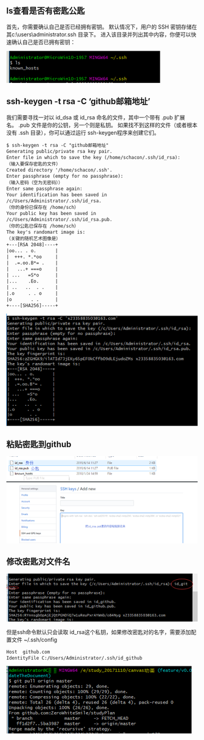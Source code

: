 ## ls查看是否有密匙公匙

首先，你需要确认自己是否已经拥有密钥。 默认情况下，用户的 SSH 密钥存储在其c:\users\administrator\.ssh 目录下。 进入该目录并列出其中内容，你便可以快速确认自己是否已拥有密钥：

<img src='img/1.png' />

## ssh-keygen -t rsa -C ‘github邮箱地址’

我们需要寻找一对以 id_dsa 或 id_rsa 命名的文件，其中一个带有 .pub 扩展名。 .pub 文件是你的公钥，另一个则是私钥。 如果找不到这样的文件（或者根本没有 .ssh 目录），你可以通过运行 ssh-keygen程序来创建它们。

```
$ ssh-keygen -t rsa -C "github邮箱地址"
Generating public/private rsa key pair.
Enter file in which to save the key (/home/schacon/.ssh/id_rsa):
（输入要保存密匙的文件）
Created directory '/home/schacon/.ssh'.
Enter passphrase (empty for no passphrase):
（输入密码（空为无密码））
Enter same passphrase again:
Your identification has been saved in /c/Users/Administrator/.ssh/id_rsa.
（你的身份已保存在 /home/sch）
Your public key has been saved in /c/Users/Administrator/.ssh/id_rsa.pub.
（你的公匙已保存在 /home/sch）
The key's randomart image is:
（关键的随机艺术图像是）
+---[RSA 2048]----+
|oo... . o.       |
|  +++. *.*oo     |
|  .=.oo.B*= .    |
|   ...+ ===o     |
| ...   =S*o      |
|...    .Eo.      |
| ..   ..  . .    |
|.o     . . o     |
|o       . .      |
+----[SHA256]-----+
```

<img src='img/2.png' />

## 粘贴密匙到github

<img src='img/3.png' />
<img src='img/4.png' />


## 修改密匙对文件名

<img src='img/rename.png' />

但是ssh命令默认只会读取 id_rsa这个私钥，如果修改密匙对的名字，需要添加配置文件 ~/.ssh/config

```
Host  github.com
IdentityFile C:/Users/Administrator/.ssh/id_github
```

<img src='img/testConfig.png' />